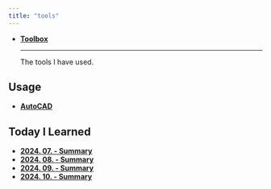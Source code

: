 ```yaml
---
title: "tools"
---
```


<div class="grid cards" markdown>

- [**Toolbox**](./toolbox/index.md)

    ---
    The tools I have used.

</div>

## Usage

<div class="grid cards" markdown>

- [**AutoCAD**](./autocad/index.md)

</div>

## Today I Learned

<div class="grid cards" markdown>

- [**2024. 07. - Summary**](./til/2407-summary.md)
- [**2024. 08. - Summary**](./til/2408-summary.md)
- [**2024. 09. - Summary**](./til/2409-summary.md)
- [**2024. 10. - Summary**](./til/2410-summary.md)

</div>
